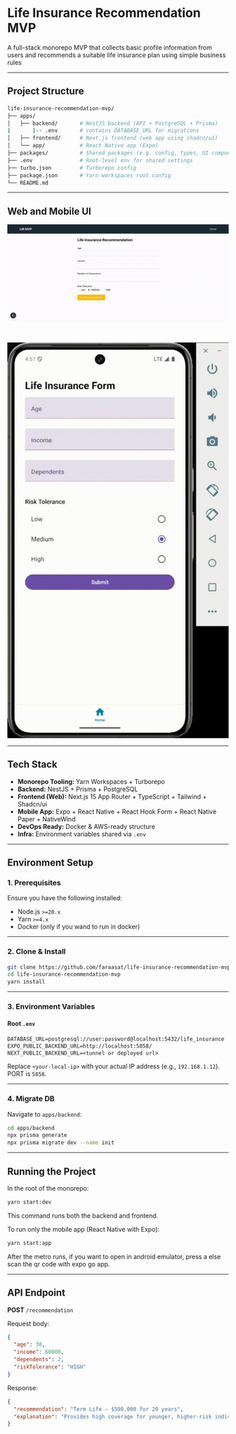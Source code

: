 # Life Insurance Recommendation MVP

A full-stack monorepo MVP that collects basic profile information from users and recommends a suitable life insurance plan using simple business rules

---

## Project Structure

```bash
life-insurance-recommendation-mvp/
├── apps/
│   ├── backend/       # NestJS backend (API + PostgreSQL + Prisma)
|       |-- .env       # contains DATABASE_URL for migrations
│   ├── frontend/      # Next.js frontend (web app using shadcn/ui)
│   └── app/           # React Native app (Expo)
├── packages/          # Shared packages (e.g. config, types, UI components)
├── .env               # Root-level env for shared settings
├── turbo.json         # Turborepo config
├── package.json       # Yarn workspaces root config
└── README.md
```

---

## Web and Mobile UI

![Web](/assets/web.gif)

<br />

![Mobile](/assets/mobile.gif)

---

## Tech Stack

- **Monorepo Tooling:** Yarn Workspaces + Turborepo
- **Backend:** NestJS + Prisma + PostgreSQL
- **Frontend (Web):** Next.js 15 App Router + TypeScript + Tailwind + Shadcn/ui
- **Mobile App:** Expo + React Native + React Hook Form + React Native Paper + NativeWind
- **DevOps Ready:** Docker & AWS-ready structure
- **Infra:** Environment variables shared via `.env`

---

## Environment Setup

### 1. Prerequisites

Ensure you have the following installed:

- Node.js `>=20.x`
- Yarn `>=4.x`
- Docker (only if you wand to run in docker)

---

### 2. Clone & Install

```bash
git clone https://github.com/faraasat/life-insurance-recommendation-mvp.git
cd life-insurance-recommendation-mvp
yarn install
```

---

### 3. Environment Variables

#### Root `.env`

```env
DATABASE_URL=postgresql://user:password@localhost:5432/life_insurance
EXPO_PUBLIC_BACKEND_URL=http://localhost:5858/
NEXT_PUBLIC_BACKEND_URL=<tunnel or deployed url>
```

Replace `<your-local-ip>` with your actual IP address (e.g., `192.168.1.12`).
PORT is `5858`.

---

### 4. Migrate DB

Navigate to `apps/backend`:

```bash
cd apps/backend
npx prisma generate
npx prisma migrate dev --name init
```

---

## Running the Project

In the root of the monorepo:

```bash
yarn start:dev
```

This command runs both the backend and frontend.

To run only the mobile app (React Native with Expo):

```bash
yarn start:app
```

After the metro runs, if you want to open in android emulator, press a else scan the qr code with expo go app.

---

## API Endpoint

**POST** `/recommendation`

Request body:

```json
{
  "age": 30,
  "income": 60000,
  "dependents": 2,
  "riskTolerance": "HIGH"
}
```

Response:

```json
{
  "recommendation": "Term Life – $500,000 for 20 years",
  "explanation": "Provides high coverage for younger, higher-risk individuals."
}
```
